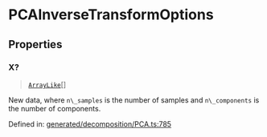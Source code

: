 # PCAInverseTransformOptions

## Properties

### X?

> [`ArrayLike`](../types/ArrayLike.md)[]

New data, where `n\_samples` is the number of samples and `n\_components` is the number of components.

Defined in:  [generated/decomposition/PCA.ts:785](https://github.com/transitive-bullshit/scikit-learn-ts/blob/122b3c0/packages/sklearn/src/generated/decomposition/PCA.ts#L785)
